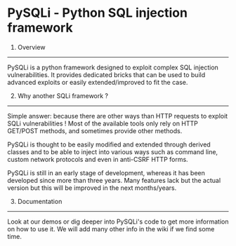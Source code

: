 PySQLi - Python SQL injection framework
=======================================

1. Overview
-----------

PySQLi is a python framework designed to exploit complex SQL injection
vulnerabilities. It provides dedicated bricks that can be used to build
advanced exploits or easily extended/improved to fit the case.

2. Why another SQLi framework ?
-------------------------------

Simple answer: because there are other ways than HTTP requests to exploit
SQLi vulnerabilities ! Most of the available tools only rely on HTTP GET/POST
methods, and sometimes provide other methods. 

PySQLi is thought to be easily modified and extended through derived classes
and to be able to inject into various ways such as command line, custom network
protocols and even in anti-CSRF HTTP forms.

PySQLi is still in an early stage of development, whereas it has been developed
since more than three years. Many features lack but the actual version but this
will be improved in the next months/years.

3. Documentation
----------------

Look at our demos or dig deeper into PySQLi's code to get more information on
how to use it. We will add many other info in the wiki if we find some time.
